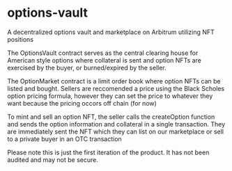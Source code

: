 # options-vault
A decentralized options vault and marketplace on Arbitrum utilizing NFT positions

The OptionsVault contract serves as the central clearing house for American style options where collateral is sent and option NFTs are exercised by the buyer, or burned/expired by the seller. 

The OptionMarket contract is a limit order book where option NFTs can be listed and bought. Sellers are reccomended a price using the Black Scholes option pricing formula, however they can set the price to whatever they want because the pricing occors off chain (for now)

To mint and sell an option NFT, the seller calls the createOption function and sends the option information and collateral in a single transaction. They are immediately sent the NFT which they can list on our marketplace or sell to a private buyer in an OTC transaction

Please note this is just the first iteration of the product. It has not been audited and may not be secure.
